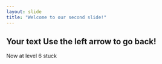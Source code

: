 ```yaml
---
layout: slide
title: "Welcome to our second slide!"
---
```

Your text
Use the left arrow to go back!
---
Now at level 6 stuck
